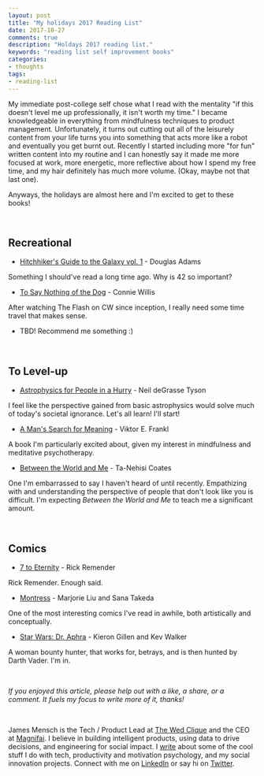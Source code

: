 ```yaml
---
layout: post
title: "My holidays 2017 Reading List"
date: 2017-10-27
comments: true
description: "Holdays 2017 reading list."
keywords: "reading list self improvement books"
categories:
- thoughts
tags:
- reading-list
---
```


My immediate post-college self chose what I read with the mentality "if this doesn't level me up professionally, it isn't worth my time." I became knowledgeable in everything from mindfulness techniques to product management. Unfortunately, it turns out cutting out all of the leisurely content from your life turns you into something that acts more like a robot and eventually you get burnt out. Recently I started including more "for fun" written content into my routine and I can honestly say it made me more focused at work, more energetic, more reflective about how I spend my free time, and my hair definitely has much more volume. (Okay, maybe not that last one).

Anyways, the holidays are almost here and I'm excited to get to these books!

<br/>


## Recreational
- [Hitchhiker's Guide to the Galaxy vol. 1](https://www.amazon.com/Hitchhikers-Guide-Galaxy-Douglas-Adams/dp/0345391802/ref=sr_1_1?s=books&ie=UTF8&qid=1509136852&sr=1-1&keywords=Hitchhiker%27s+Guide+to+the+Galaxy) - Douglas Adams

Something I should've read a long time ago. Why is 42 so important?

- [To Say Nothing of the Dog](https://www.amazon.com/Say-Nothing-Dog-Connie-Willis/dp/0553575384/ref=sr_1_1?s=books&ie=UTF8&qid=1509136827&sr=1-1&keywords=To+Say+Nothing+of+the+Dog) - Connie Willis

After watching The Flash on CW since inception, I really need some time travel that makes sense.

- TBD! Recommend me something :)

<br/>

## To Level-up
- [Astrophysics for People in a Hurry](https://www.amazon.com/Astrophysics-People-Hurry-deGrasse-Tyson/dp/0393609391/ref=sr_1_1?s=books&ie=UTF8&qid=1509136813&sr=1-1&keywords=Astrophysics+for+People+in+a+Hurry) - Neil deGrasse Tyson

I feel like the perspective gained from basic astrophysics would solve much of today's societal ignorance. Let's all learn! I'll start!

- [A Man's Search for Meaning](https://www.amazon.com/Mans-Search-Meaning-Viktor-Frankl/dp/080701429X/ref=sr_1_1?s=books&ie=UTF8&qid=1509136796&sr=1-1&keywords=A+Man%27s+Search+for+Meaning) - Viktor E. Frankl

A book I'm particularly excited about, given my interest in mindfulness and meditative psychotherapy.

- [Between the World and Me](https://www.amazon.com/Between-World-Me-Ta-Nehisi-Coates/dp/0812993543/ref=sr_1_1?ie=UTF8&qid=1509136303&sr=8-1&keywords=between+the+world+and+me) - Ta-Nehisi Coates

One I'm embarrassed to say I haven't heard of until recently. Empathizing with and understanding the perspective of people that don't look like you is difficult. I'm expecting _Between the World and Me_ to teach me a significant amount.

<br/>

## Comics
- [7 to Eternity](https://www.amazon.com/Seven-Eternity-01-Rick-Remender/dp/1534300619/ref=sr_1_2?s=books&ie=UTF8&qid=1509136870&sr=1-2&keywords=7+to+eternity) - Rick Remender

Rick Remender. Enough said.

- [Montress](https://www.amazon.com/Monstress-1-Awakening-Marjorie-Liu/dp/1632157098/ref=sr_1_1?s=books&ie=UTF8&qid=1509136886&sr=1-1&keywords=monstress) - Marjorie Liu and Sana Takeda

One of the most interesting comics I've read in awhile, both artistically and conceptually.

- [Star Wars: Dr. Aphra](https://www.amazon.com/Star-Wars-Doctor-Aphra-Marvel/dp/1302906771/ref=sr_1_1?s=books&ie=UTF8&qid=1509136898&sr=1-1&keywords=dr.+aphra) - Kieron Gillen and Kev Walker

A woman bounty hunter, that works for, betrays, and is then hunted by Darth Vader. I'm in.

<br/>

<i>If you enjoyed this article, please help out with a like, a share, or a comment. It fuels my focus to write more of it, thanks!</i>

<br/>

James Mensch is the Tech / Product Lead at <a href='https://www.thewedclique.com'>The Wed Clique</a> and the CEO at <a href='http://magnifai.io'>Magnifai</a>. I believe in building intelligent products, using data to drive decisions, and engineering for social impact. I <a href='https://medium.com/@james_mensch'>write</a> about some of the cool stuff I do with tech, productivity and motivation psychology, and my social innovation projects. Connect with me on <a href='https://www.linkedin.com/in/james-mensch/'>LinkedIn</a> or say hi on <a href='https://twitter.com/thebestmensch'>Twitter</a>.

